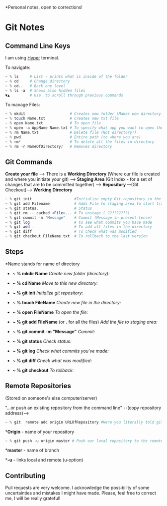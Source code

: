 *Personal notes, open to corrections!

# Git Notes 

## Command Line Keys

I am using [Hyper](https://hyper.is/) terminal. 

To navigate: 
```php 
~ % ls     # List - prints what is inside of the folder
~ % cd     # Change directory 
~ % cd..   # Back one level 
~ % ls -a  # Shows also hidden files
▼▲         # Use  to scroll through previous commands 
```
To manage Files: 
```php
~ % mkdit                    # Creates new folder (Makes new directory)
~ % touch Name.txt           # Creates new txt file 
~ % open Name.txt            # To open file
~ % open -a AppName Name.txt # To specify what app you want to open the file with 
~ % rm Name.txt              # Delete file (Not directory!)
~ % pwd.                     # Entire path (to where you are)
~ % rm*                      # To delete all the files in directory 
~ % rm -r NameOfDirectory/   # Removes directory 
```

## Git Commands


**Create your file** --> There is a **Working Directory** (Where our file is created and where you initiate your git) --> **Staging Area** (Git Index - for a set of changes that are to be committed together) --> **Repository** --(Git Checkout)--> **Working Directory** 

```php
~ % git init                   #Initialize empty Git repository in the current location 
~ % git add Filename           # Adds File to staging area to start tracking changes 
~ % git status.                # Status 
~ % git rm -- cached <File>... # To unstage ( ?????????) 
~ % git commit -m "Message"    # Commit (Message in present tense) 
~ % git log                    # to see what commits you have made
~ % git add .                  # To add all files in the directory 
~ % git diff                   # To check what was modified 
~ % git checkout FileName.txt  # To rollback to the last version 
```
## Steps
*Name stands for name of directory

- **~ % mkdir Name** *Create new folder (directory):*
       
- **~ % cd Name** *Move to this new directory:*
- **~ % git init** *Initialize git repository:*
- **~ % touch FileName** *Create new file in the directory:*
- **~ % open FileName** *To open the file:*
- **~ % git add FileName** (or **.** for all the files) *Add the file to staging area:*
- **~ % git commit -m "Message"** *Commit:*
- **~ % git status** *Check status:*
- **~ % git log** *Check what commits you've made:*
- **~ % git diff** *Check what was modified:*
- **~ % git checkout** *To rollback:*

## Remote Repositories 
(Stored on someone's else computer/server) 






"...or push an existing repository from the command line" --(copy repository address)--> 
```php
~ % git  remote add origin URLOfRepository #Here you literally told git that you created the remote repository somewhere on the Internet
```
***Origin** - name of your repository 



```php
~ % git push -u origin master # Push our local repository to the remote repository 
```
***master** - name of branch 

***-u** - links local and remote (u-option) 

## Contributing
Pull requests are very welcome. I acknowledge the possibility of some uncertainties and mistakes I might have made. Please, feel free to correct me, I will be really grateful! 

